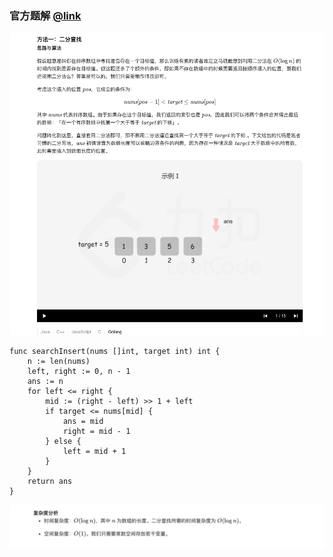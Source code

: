 ### 官方题解 [@link](https://leetcode-cn.com/problems/search-insert-position/solution/sou-suo-cha-ru-wei-zhi-by-leetcode-solution/)

![1.png](source/1.png)
```Golang
func searchInsert(nums []int, target int) int {
    n := len(nums)
    left, right := 0, n - 1
    ans := n
    for left <= right {
        mid := (right - left) >> 1 + left
        if target <= nums[mid] {
            ans = mid
            right = mid - 1
        } else {
            left = mid + 1
        }
    }
    return ans
}
```
![2.png](source/2.png)